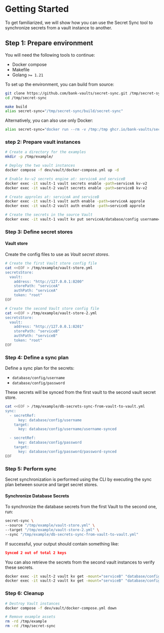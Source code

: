 # Getting Started

To get familiarized, we will show how you can use the Secret Sync tool to synchronize secrets from a vault instance to another.

## Step 1: Prepare environment

You will need the following tools to continue:

- Docker compose
- Makefile
- Golang `>= 1.21`

To set up the environment, you can build from source:

```bash
git clone https://github.com/bank-vaults/secret-sync.git /tmp/secret-sync
cd /tmp/secret-sync

make build
alias secret-sync="/tmp/secret-sync/build/secret-sync"
```

Alternatively, you can also use only Docker:

```bash
alias secret-sync="docker run --rm -v /tmp:/tmp ghcr.io/bank-vaults/secret-sync:latest secret-sync"
```

### step 2: Prepare vault instances

```bash
# Create a directory for the examples
mkdir -p /tmp/example/

# Deploy the two vault instances
docker compose -f dev/vault/docker-compose.yml up -d

# Enable kv-v2 secrets engine at: serviceA and serviceB
docker exec -it vault-1 vault secrets enable -path=serviceA kv-v2
docker exec -it vault-2 vault secrets enable -path=serviceB kv-v2

# Create approles at: serviceA and serviceB
docker exec -it vault-1 vault auth enable -path=serviceA approle
docker exec -it vault-2 vault auth enable -path=serviceB approle

# Create the secrets in the source Vault
docker exec -it vault-1 vault kv put serviceA/database/config username=user password=pass
```

### Step 3: Define secret stores

#### Vault store

Create the config files to use as *Vault secret stores*.

```bash
# Create the first Vault store config file
cat <<EOF > /tmp/example/vault-store.yml
secretsStore:
  vault:
    address: "http://127.0.0.1:8200"
    storePath: "serviceA"
    authPath: "serviceA"
    token: "root"
EOF

# Create the second Vault store config file
cat <<EOF > /tmp/example/vault-store-2.yml
secretsStore:
  vault:
    address: "http://127.0.0.1:8201"
    storePath: "serviceB"
    authPath: "serviceB"
    token: "root"
EOF
```

### Step 4: Define a sync plan

Define a sync plan for the secrets:

- `database/config/username`
- `database/config/password`

These secrets will be synced from the first vault to the second vault secret store.

```bash
cat <<EOF > /tmp/example/db-secrets-sync-from-vault-to-vault.yml
sync:
  - secretRef:
      key: database/config/username
    target:
      key: database/config/username/username-synced

  - secretRef:
      key: database/config/password
    target:
      key: database/config/password/password-synced
EOF
```

### Step 5: Perform sync

Secret synchronization is performed using the CLI by executing the sync plan between source and target secret stores.

#### Synchronize Database Secrets

To synchronize the database secrets from the first Vault to the second one, run:

```bash
secret-sync \
--source "/tmp/example/vault-store.yml" \
--target "/tmp/example/vault-store-2.yml" \
--sync "/tmp/example/db-secrets-sync-from-vault-to-vault.yml"
```

If successful, your output should contain something like:

```json
Synced 2 out of total 2 keys
```

You can also retrieve the secrets from the second vault instances to verify these secrets.

```bash
docker exec -it vault-2 vault kv get -mount="serviceB" "database/config/username"
docker exec -it vault-2 vault kv get -mount="serviceB" "database/config/password"
```

### Step 6: Cleanup

```bash
# Destroy Vault instances
docker compose -f dev/vault/docker-compose.yml down

# Remove example assets
rm -rd /tmp/example
rm -rd /tmp/secret-sync
```
